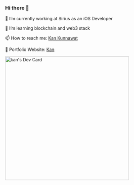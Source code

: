 ### Hi there 👋

💼 I’m currently working at Sirius as an iOS Developer

🌱 I’m learning blockchain and web3 stack

📫 How to reach me: <a href="https://www.linkedin.com/in/kankunnawat/">Kan Kunnawat</a>

🥑 Portfolio Website: <a href="https://kankunnawat.netlify.app/">Kan</a>

<a href="https://app.daily.dev/kankunnawat"><img src="https://api.daily.dev/devcards/a41ddb5af690466c99189d364929a8dd.png?r=6es" width="400" alt="kan's Dev Card"/></a>



<!--
**kankunnawat/kankunnawat** is a ✨ _special_ ✨ repository because its `README.md` (this file) appears on your GitHub profile.

Here are some ideas to get you started:

- 🔭 I’m currently working on ...
- 🌱 I’m currently learning ...
- 👯 I’m looking to collaborate on ...
- 🤔 I’m looking for help with ...
- 💬 Ask me about ...
- 📫 How to reach me: ...
- 😄 Pronouns: ...
- ⚡ Fun fact: ...
-->

